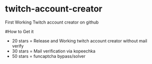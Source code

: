 # twitch-account-creator
First Working Twitch account creator on github

#How to Get it
* 20 stars = Release and Working twitch account creator without mail verify 
* 30 stars = Mail verification via kopeechka
* 50 stars = funcaptcha bypass/solver
